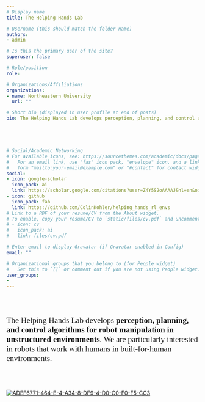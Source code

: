 ```yaml
---
# Display name
title: The Helping Hands Lab

# Username (this should match the folder name)
authors:
- admin

# Is this the primary user of the site?
superuser: false

# Role/position
role: 

# Organizations/Affiliations
organizations:
- name: Northeastern University
  url: ""

# Short bio (displayed in user profile at end of posts)
bio: The Helping Hands Lab develops perception, planning, and control algorithms for robot manipulation in unstructured environments. We are particularly interested in robots that work with humans in built-for-human environments.





# Social/Academic Networking
# For available icons, see: https://sourcethemes.com/academic/docs/page-builder/#icons
#   For an email link, use "fas" icon pack, "envelope" icon, and a link in the
#   form "mailto:your-email@example.com" or "#contact" for contact widget.
social:
- icon: google-scholar
  icon_pack: ai
  link: https://scholar.google.com/citations?user=Z4Y5S2oAAAAJ&hl=en&oi=ao
- icon: github
  icon_pack: fab
  link: https://github.com/ColinKohler/helping_hands_rl_envs
# Link to a PDF of your resume/CV from the About widget.
# To enable, copy your resume/CV to `static/files/cv.pdf` and uncomment the lines below.
# - icon: cv
#   icon_pack: ai
#   link: files/cv.pdf

# Enter email to display Gravatar (if Gravatar enabled in Config)
email: ""

# Organizational groups that you belong to (for People widget)
#   Set this to `[]` or comment out if you are not using People widget.
user_groups:
- 
---
```

<br>
<br>
<span style="font-family:Papyrus; font-size:1.5em;">

The Helping Hands Lab develops **perception, planning, and control algorithms for robot manipulation in unstructured environments**. We are particularly interested in robots that work with humans in built-for-human environments.

</span>
<br>
<br>


<a href="https://ibb.co/4Rprkpw"><img src="https://i.ibb.co/5hLHZLX/ADEF6771-464-E-4-A34-8-DF9-4-D0-C0-F0-F5-CC3.jpg" alt="ADEF6771-464-E-4-A34-8-DF9-4-D0-C0-F0-F5-CC3" border="0"></a><br />